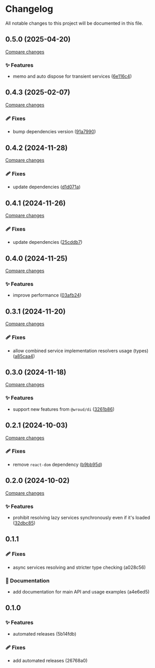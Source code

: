 <!-- header -->
# Changelog

All notable changes to this project will be documented in this file.

<!-- version:0.5.0 -->
## 0.5.0 (2025-04-20)

[Compare changes](https://github.com/Wroud/foundation/compare/di-react-v0.4.3...di-react-v0.5.0)

<!-- changelog -->
### ✨ Features

- memo and auto dispose for transient services ([6e116c4](https://github.com/Wroud/foundation/commit/6e116c4))

<!-- version:0.4.3 -->
## 0.4.3 (2025-02-07)

[Compare changes](https://github.com/Wroud/foundation/compare/di-react-v0.4.2...di-react-v0.4.3)

<!-- changelog -->
### 🩹 Fixes

- bump dependencies version ([91a7990](https://github.com/Wroud/foundation/commit/91a7990))

<!-- version:0.4.2 -->
## 0.4.2 (2024-11-28)

[Compare changes](https://github.com/Wroud/foundation/compare/di-react-v0.4.1...di-react-v0.4.2)

<!-- changelog -->
### 🩹 Fixes

- update dependencies ([d1d071a](https://github.com/Wroud/foundation/commit/d1d071a))

<!-- version:0.4.1 -->
## 0.4.1 (2024-11-26)

[Compare changes](https://github.com/Wroud/foundation/compare/di-react-v0.4.0...di-react-v0.4.1)

<!-- changelog -->
### 🩹 Fixes

- update dependencies ([25cddb7](https://github.com/Wroud/foundation/commit/25cddb7))

<!-- version:0.4.0 -->
## 0.4.0 (2024-11-25)

[Compare changes](https://github.com/Wroud/foundation/compare/di-react-v0.3.1...di-react-v0.4.0)

<!-- changelog -->
### ✨ Features

- improve performance ([03afb24](https://github.com/Wroud/foundation/commit/03afb24))

<!-- version:0.3.1 -->
## 0.3.1 (2024-11-20)

[Compare changes](https://github.com/Wroud/foundation/compare/di-react-v0.3.0...di-react-v0.3.1)

<!-- changelog -->
### 🩹 Fixes

- allow combined service implementation resolvers usage (types) ([a85caa4](https://github.com/Wroud/foundation/commit/a85caa4))

<!-- version:0.3.0 -->
## 0.3.0 (2024-11-18)

[Compare changes](https://github.com/Wroud/foundation/compare/di-react-v0.2.1...di-react-v0.3.0)

<!-- changelog -->
### ✨ Features

- support new features from `@wroud/di` ([3261b86](https://github.com/Wroud/foundation/commit/3261b86))

<!-- version:0.2.1 -->
## 0.2.1 (2024-10-03)

[Compare changes](https://github.com/Wroud/foundation/compare/di-react-v0.2.0...di-react-v0.2.1)

<!-- changelog -->
### 🩹 Fixes

- remove `react-dom` dependency ([b9bb95d](https://github.com/Wroud/foundation/commit/b9bb95d))

<!-- version:0.2.0 -->
## 0.2.0 (2024-10-02)

[Compare changes](https://github.com/Wroud/foundation/compare/di-react-v0.1.1...di-react-v0.2.0)

<!-- changelog -->
### ✨ Features

- prohibit resolving lazy services synchronously even if it's loaded ([32dbc85](https://github.com/Wroud/foundation/commit/32dbc85))

<!-- version:0.1.1 -->
## 0.1.1

### 🩹 Fixes

- async services resolving and stricter type checking (a028c56)

### 📖 Documentation

- add documentation for main API and usage examples (a4e6ed5)

<!-- version:0.1.0 -->
## 0.1.0

### ✨ Features

- automated releases (5b14fdb)

### 🩹 Fixes

- add automated releases (26768a0)

